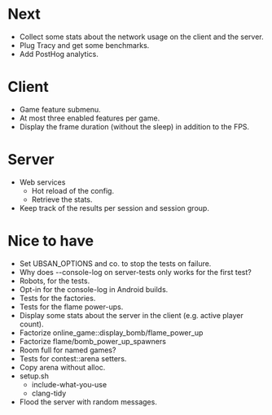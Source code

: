 # Next

- Collect some stats about the network usage on the client and the server.
- Plug Tracy and get some benchmarks.
- Add PostHog analytics.

# Client

- Game feature submenu.
- At most three enabled features per game.
- Display the frame duration (without the sleep) in addition to the FPS.

# Server

- Web services
  - Hot reload of the config.
  - Retrieve the stats.
- Keep track of the results per session and session group.

# Nice to have

- Set UBSAN_OPTIONS and co. to stop the tests on failure.
- Why does --console-log on server-tests only works for the first test?
- Robots, for the tests.
- Opt-in for the console-log in Android builds.
- Tests for the factories.
- Tests for the flame power-ups.
- Display some stats about the server in the client (e.g. active player
  count).
- Factorize online_game::display_bomb/flame_power_up
- Factorize flame/bomb_power_up_spawners
- Room full for named games?
- Tests for contest::arena setters.
- Copy arena without alloc.
- setup.sh
  - include-what-you-use
  - clang-tidy
- Flood the server with random messages.
